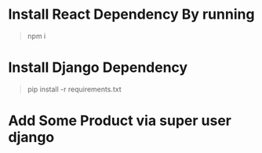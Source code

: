#  Install React Dependency By running 
> npm i

# Install Django Dependency 
> pip install -r requirements.txt

# Add Some Product via super user django
